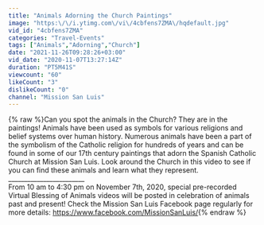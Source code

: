 ```yaml
---
title: "Animals Adorning the Church Paintings"
image: "https:\/\/i.ytimg.com\/vi\/4cbfens7ZMA\/hqdefault.jpg"
vid_id: "4cbfens7ZMA"
categories: "Travel-Events"
tags: ["Animals","Adorning","Church"]
date: "2021-11-26T09:28:26+03:00"
vid_date: "2020-11-07T13:27:14Z"
duration: "PT5M41S"
viewcount: "60"
likeCount: "3"
dislikeCount: "0"
channel: "Mission San Luis"
---
```

{% raw %}Can you spot the animals in the Church?  They are in the paintings!  Animals have been used as symbols for various religions and belief systems over human history. Numerous animals have been a part of the symbolism of the Catholic religion for hundreds of years and can be found in some of our 17th century paintings that adorn the Spanish Catholic Church at Mission San Luis. Look around the Church in this video to see if you can find these animals and learn what they represent.<br />________________________<br />From 10 am to 4:30 pm on November 7th, 2020, special pre-recorded Virtual Blessing of Animals videos will be posted in celebration of animals past and present! Check the Mission San Luis Facebook page regularly for more details: <a rel="nofollow" target="blank" href="https://www.facebook.com/MissionSanLuis/">https://www.facebook.com/MissionSanLuis/</a>{% endraw %}
